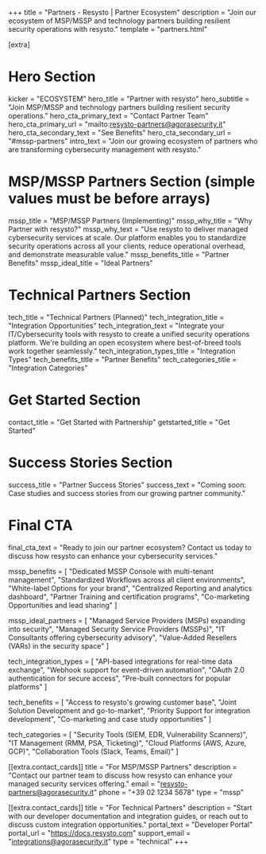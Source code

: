 +++
title = "Partners - Resysto | Partner Ecosystem"
description = "Join our ecosystem of MSP/MSSP and technology partners building resilient security operations with resysto."
template = "partners.html"

[extra]
# Hero Section
kicker = "ECOSYSTEM"
hero_title = "Partner with resysto"
hero_subtitle = "Join MSP/MSSP and technology partners building resilient security operations."
hero_cta_primary_text = "Contact Partner Team"
hero_cta_primary_url = "mailto:resysto-partners@agorasecurity.it"
hero_cta_secondary_text = "See Benefits"
hero_cta_secondary_url = "#mssp-partners"
intro_text = "Join our growing ecosystem of partners who are transforming cybersecurity management with resysto."

# MSP/MSSP Partners Section (simple values must be before arrays)
mssp_title = "MSP/MSSP Partners (Implementing)"
mssp_why_title = "Why Partner with resysto?"
mssp_why_text = "Use resysto to deliver managed cybersecurity services at scale. Our platform enables you to standardize security operations across all your clients, reduce operational overhead, and demonstrate measurable value."
mssp_benefits_title = "Partner Benefits"
mssp_ideal_title = "Ideal Partners"

# Technical Partners Section
tech_title = "Technical Partners (Planned)"
tech_integration_title = "Integration Opportunities"
tech_integration_text = "Integrate your IT/Cybersecurity tools with resysto to create a unified security operations platform. We're building an open ecosystem where best-of-breed tools work together seamlessly."
tech_integration_types_title = "Integration Types"
tech_benefits_title = "Partner Benefits"
tech_categories_title = "Integration Categories"

# Get Started Section
contact_title = "Get Started with Partnership"
getstarted_title = "Get Started"

# Success Stories Section
success_title = "Partner Success Stories"
success_text = "Coming soon: Case studies and success stories from our growing partner community."

# Final CTA
final_cta_text = "Ready to join our partner ecosystem? Contact us today to discuss how resysto can enhance your cybersecurity services."

mssp_benefits = [
    "Dedicated MSSP Console with multi-tenant management",
    "Standardized Workflows across all client environments",
    "White-label Options for your brand",
    "Centralized Reporting and analytics dashboard",
    "Partner Training and certification programs",
    "Co-marketing Opportunities and lead sharing"
]

mssp_ideal_partners = [
    "Managed Service Providers (MSPs) expanding into security",
    "Managed Security Service Providers (MSSPs)",
    "IT Consultants offering cybersecurity advisory",
    "Value-Added Resellers (VARs) in the security space"
]

tech_integration_types = [
    "API-based integrations for real-time data exchange",
    "Webhook support for event-driven automation",
    "OAuth 2.0 authentication for secure access",
    "Pre-built connectors for popular platforms"
]

tech_benefits = [
    "Access to resysto's growing customer base",
    "Joint Solution Development and go-to-market",
    "Priority Support for integration development",
    "Co-marketing and case study opportunities"
]

tech_categories = [
    "Security Tools (SIEM, EDR, Vulnerability Scanners)",
    "IT Management (RMM, PSA, Ticketing)",
    "Cloud Platforms (AWS, Azure, GCP)",
    "Collaboration Tools (Slack, Teams, Email)"
]

[[extra.contact_cards]]
title = "For MSP/MSSP Partners"
description = "Contact our partner team to discuss how resysto can enhance your managed security services offering."
email = "resysto-partners@agorasecurity.it"
phone = "+39 02 1234 5678"
type = "mssp"

[[extra.contact_cards]]
title = "For Technical Partners"
description = "Start with our developer documentation and integration guides, or reach out to discuss custom integration opportunities."
portal_text = "Developer Portal"
portal_url = "https://docs.resysto.com"
support_email = "integrations@agorasecurity.it"
type = "technical"
+++
